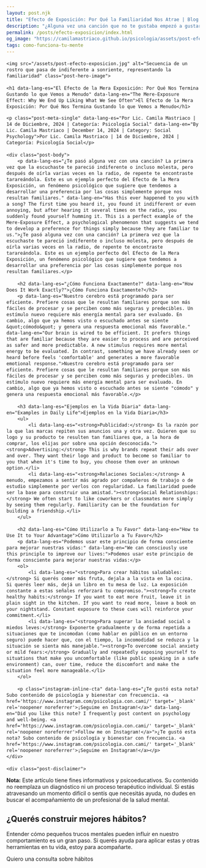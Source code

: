 ```yaml
---
layout: post.njk
title: "Efecto de Exposición: Por Qué la Familiaridad Nos Atrae | Blog Camila Mastriaco"
description: "¿Alguna vez una canción que no te gustaba empezó a gustarte de tanto escucharla? Descubrí el Efecto de la Mera Exposición y cómo tu cerebro prefiere lo conocido."
permalink: /posts/efecto-exposicion/index.html
og_image: "https://camilamastriaco.github.io/psicologia/assets/post-efecto-exposicion.jpg"
tags: como-funciona-tu-mente
---
```



    <img src="/assets/post-efecto-exposicion.jpg" alt="Secuencia de un rostro que pasa de indiferente a sonriente, representando la familiaridad" class="post-hero-image">
    
    <h1 data-lang-es="El Efecto de la Mera Exposición: Por Qué Nos Termina Gustando lo que Vemos a Menudo" data-lang-en="The Mere-Exposure Effect: Why We End Up Liking What We See Often">El Efecto de la Mera Exposición: Por Qué Nos Termina Gustando lo que Vemos a Menudo</h1>
<div id="share-buttons-container"></div>

    <p class="post-meta-single" data-lang-es="Por Lic. Camila Mastriaco | 14 de Diciembre, 2024 | Categoría: Psicología Social" data-lang-en="By Lic. Camila Mastriaco | December 14, 2024 | Category: Social Psychology">Por Lic. Camila Mastriaco | 14 de Diciembre, 2024 | Categoría: Psicología Social</p>
    
    <div class="post-body">
        <p data-lang-es="¿Te pasó alguna vez con una canción? La primera vez que la escuchaste te pareció indiferente o incluso molesta, pero después de oírla varias veces en la radio, de repente te encontraste tarareándola. Este es un ejemplo perfecto del Efecto de la Mera Exposición, un fenómeno psicológico que sugiere que tendemos a desarrollar una preferencia por las cosas simplemente porque nos resultan familiares." data-lang-en="Has this ever happened to you with a song? The first time you heard it, you found it indifferent or even annoying, but after hearing it several times on the radio, you suddenly found yourself humming it. This is a perfect example of the Mere-Exposure Effect, a psychological phenomenon that suggests we tend to develop a preference for things simply because they are familiar to us.">¿Te pasó alguna vez con una canción? La primera vez que la escuchaste te pareció indiferente o incluso molesta, pero después de oírla varias veces en la radio, de repente te encontraste tarareándola. Este es un ejemplo perfecto del Efecto de la Mera Exposición, un fenómeno psicológico que sugiere que tendemos a desarrollar una preferencia por las cosas simplemente porque nos resultan familiares.</p>

        <h2 data-lang-es="¿Cómo Funciona Exactamente?" data-lang-en="How Does It Work Exactly?">¿Cómo Funciona Exactamente?</h2>
        <p data-lang-es="Nuestro cerebro está programado para ser eficiente. Prefiere cosas que le resultan familiares porque son más fáciles de procesar y se perciben como más seguras y predecibles. Un estímulo nuevo requiere más energía mental para ser evaluado. En cambio, algo que ya hemos visto o escuchado antes se siente &quot;cómodo&quot; y genera una respuesta emocional más favorable." data-lang-en="Our brain is wired to be efficient. It prefers things that are familiar because they are easier to process and are perceived as safer and more predictable. A new stimulus requires more mental energy to be evaluated. In contrast, something we have already seen or heard before feels 'comfortable' and generates a more favorable emotional response.">Nuestro cerebro está programado para ser eficiente. Prefiere cosas que le resultan familiares porque son más fáciles de procesar y se perciben como más seguras y predecibles. Un estímulo nuevo requiere más energía mental para ser evaluado. En cambio, algo que ya hemos visto o escuchado antes se siente "cómodo" y genera una respuesta emocional más favorable.</p>
        
        <h3 data-lang-es="Ejemplos en la Vida Diaria" data-lang-en="Examples in Daily Life">Ejemplos en la Vida Diaria</h3>
        <ul>
            <li data-lang-es="<strong>Publicidad:</strong> Es la razón por la que las marcas repiten sus anuncios una y otra vez. Quieren que su logo y su producto te resulten tan familiares que, a la hora de comprar, los elijas por sobre una opción desconocida."><strong>Advertising:</strong> This is why brands repeat their ads over and over. They want their logo and product to become so familiar to you that when it's time to buy, you choose them over an unknown option.</li>
            <li data-lang-es="<strong>Relaciones Sociales:</strong> A menudo, empezamos a sentir más agrado por compañeros de trabajo o de estudio simplemente por verlos con regularidad. La familiaridad puede ser la base para construir una amistad."><strong>Social Relationships:</strong> We often start to like coworkers or classmates more simply by seeing them regularly. Familiarity can be the foundation for building a friendship.</li>
        </ul>

        <h2 data-lang-es="Cómo Utilizarlo a Tu Favor" data-lang-en="How to Use It to Your Advantage">Cómo Utilizarlo a Tu Favor</h2>
        <p data-lang-es="Podemos usar este principio de forma consciente para mejorar nuestras vidas:" data-lang-en="We can consciously use this principle to improve our lives:">Podemos usar este principio de forma consciente para mejorar nuestras vidas:</p>
        <ol>
            <li data-lang-es="<strong>Para crear hábitos saludables:</strong> Si querés comer más fruta, dejala a la vista en la cocina. Si querés leer más, dejá un libro en tu mesa de luz. La exposición constante a estas señales reforzará tu compromiso."><strong>To create healthy habits:</strong> If you want to eat more fruit, leave it in plain sight in the kitchen. If you want to read more, leave a book on your nightstand. Constant exposure to these cues will reinforce your commitment.</li>
            <li data-lang-es="<strong>Para superar la ansiedad social o miedos leves:</strong> Exponerte gradualmente y de forma repetida a situaciones que te incomodan (como hablar en público en un entorno seguro) puede hacer que, con el tiempo, la incomodidad se reduzca y la situación se sienta más manejable."><strong>To overcome social anxiety or mild fears:</strong> Gradually and repeatedly exposing yourself to situations that make you uncomfortable (like public speaking in a safe environment) can, over time, reduce the discomfort and make the situation feel more manageable.</li>
        </ol>
        
        <p class="instagram-inline-cta" data-lang-es="¿Te gustó esta nota? Subo contenido de psicología y bienestar con frecuencia. <a href='https://www.instagram.com/psicologia.con.cami/' target='_blank' rel='noopener noreferrer'>¡Seguime en Instagram!</a>" data-lang-en="Did you like this note? I frequently post content on psychology and well-being. <a href='https://www.instagram.com/psicologia.con.cami/' target='_blank' rel='noopener noreferrer'>Follow me on Instagram!</a>">¿Te gustó esta nota? Subo contenido de psicología y bienestar con frecuencia. <a href='https://www.instagram.com/psicologia.con.cami/' target='_blank' rel='noopener noreferrer'>¡Seguime en Instagram!</a></p>
    </div>
    
    <div class="post-disclaimer">
<p data-lang-es="<strong>Nota:</strong> Este artículo tiene fines informativos y psicoeducativos. Su contenido no reemplaza un diagnóstico ni un proceso terapéutico individual. Si estás atravesando un momento difícil o sentís que necesitás ayuda, no dudes en buscar el acompañamiento de un profesional de la salud mental." data-lang-en="<strong>Disclaimer:</strong> This article is for informational and psychoeducational purposes only. It is not a substitute for a professional diagnosis or an individual therapeutic process. If you are going through a difficult time or feel you need help, do not hesitate to seek support from a mental health professional.">
<strong>Nota:</strong> Este artículo tiene fines informativos y psicoeducativos. Su contenido no reemplaza un diagnóstico ni un proceso terapéutico individual. Si estás atravesando un momento difícil o sentís que necesitás ayuda, no dudes en buscar el acompañamiento de un profesional de la salud mental.
</p>
</div>

<section id="cta-post" class="animate-on-scroll">
        <h2 data-lang-es="¿Querés construir mejores hábitos?" data-lang-en="Want to build better habits?">¿Querés construir mejores hábitos?</h2>
        <p data-lang-es="Entender cómo pequeños trucos mentales pueden influir en nuestro comportamiento es un gran paso. Si querés ayuda para aplicar estas y otras herramientas en tu vida, estoy para acompañarte." data-lang-en="Understanding how small mental tricks can influence our behavior is a big step. If you want help applying these and other tools in your life, I'm here to support you.">Entender cómo pequeños trucos mentales pueden influir en nuestro comportamiento es un gran paso. Si querés ayuda para aplicar estas y otras herramientas en tu vida, estoy para acompañarte.</p>
        <a 
            class="btn whatsapp-trigger" 
            data-location="post_exposicion_cta" 
            target="_blank" 
            rel="noopener noreferrer" 
            data-lang-es="Quiero una consulta sobre hábitos" 
            data-lang-en="I want a consultation about habits" 
            data-whatsapp-es="Hola Camila, leí tu nota sobre el Efecto de la Exposición y quisiera consultarte sobre cómo aplicarlo a mis hábitos." 
            data-whatsapp-en="Hi Camila, I read your note about the Mere-Exposure Effect and would like to ask about applying it to my habits." 
        >Quiero una consulta sobre hábitos</a>
    </section>